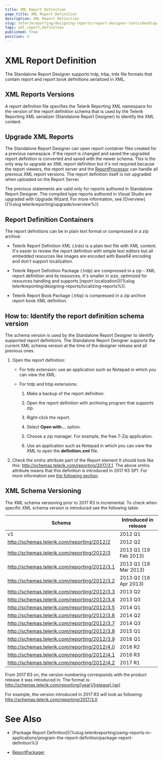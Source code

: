 ```yaml
---
title: XML Report Definition
page_title: XML Report Definition 
description: XML Report Definition
slug: telerikreporting/designing-reports/report-designer-tools/desktop-designers/standalone-report-designer/xml-report-definition
tags: xml,report,definition
published: True
position: 4
---
```


# XML Report Definition

The Standalone Report Designer supports trdp, trbp, trdx file formats that contain report and report book definitions serialized in XML. 

## XML Reports Versions

A report definition file specifies the Telerik Reporting XML namespace for the version of the report definition schema that is used by the Telerik Reporting XML serializer (Standalone Report Designer) to identify the XML content. 

## Upgrade XML Reports

The Standalone Report Designer can open report container files created for a previous namespace. If the report is changed and saved the upgraded report definition is converted and saved with the newer schema. This is the only way to upgrade an XML report definition but it's not required because the report viewers, the report server and the [ReportProcessor](/reporting/api/Telerik.Reporting.Processing.ReportProcessor) can handle all previous XML report versions. The report definition itself is not upgraded when uploaded on the Report Server. 

The previous statements are valid only for reports authored in Standalone Report Designer. The compiled type reports authored in Visual Studio are upgraded with Upgrade Wizard. For more information, see [Overview]({%slug telerikreporting/upgrade/overview%}).

## Report Definition Containers

The report definitions can be in plain text format or compressed in a zip archive: 

* Telerik Report Definition XML (.trdx) is a plain text file with XML content. It's easier to review the report definition with simple text editors but all embedded resources like images are encoded with Base64 encoding and don't support localization. 

* Telerik Report Definition Package (.trdp) are compressed in a zip - XML report definition and its resources. It's smaller in size, optimized for resources handling and supports [report localization]({%slug telerikreporting/designing-reports/localizing-reports%}). 

* Telerik Report Book Package (.trbp) is compressed in a zip archive report book XML definition. 

## How to: Identify the report definition schema version

The schema version is used by the Standalone Report Designer to identify supported report definitions. The Standalone Report Designer supports the current XML schema version at the time of the designer release and all previous ones. 

1. Open the report definition:

   + For trdx extension: use an application such as Notepad in which you can view the XML. 

   + For trdp and trbp extensions: 

     1. Make a backup of the report definition. 
     
     1. Open the report definition with archiving program that supports zip. 
     
     1. Right-click the report. 
     
     1. Select __Open with...__ option. 
     
     1. Choose a zip manager. For example, the free 7-Zip application. 
     
     1. Use an application such as Notepad in which you can view the XML to open the __definition.xml__ file. 

1. Check the xmlns attribute part of the Report element It should look like this: http://schemas.telerik.com/reporting/2017/3.1. The above xmlns attribute means that this definition is introduced in 2017 R3 SP1. For more information see [the following section](#xml-schema-versioning).

## XML Schema Versioning

The XML schema versioning prior to 2017 R3 is incremental. To check when specific XML schema version is introduced see the following table: 


| Schema | Introduced in release |
| ------ | ------ |
|v1|2012 Q1|
|http://schemas.telerik.com/reporting/2012/2|2012 Q2|
|http://schemas.telerik.com/reporting/2012/3|2013 Q1 (19 Feb 2013)|
|http://schemas.telerik.com/reporting/2012/3.1|2013 Q1 (18 Mar 2013)|
|http://schemas.telerik.com/reporting/2012/3.2|2013 Q1 (16 Apr 2013)|
|http://schemas.telerik.com/reporting/2012/3.3|2013 Q2|
|http://schemas.telerik.com/reporting/2012/3.4|2013 Q3|
|http://schemas.telerik.com/reporting/2012/3.5|2014 Q1|
|http://schemas.telerik.com/reporting/2012/3.6|2014 Q2|
|http://schemas.telerik.com/reporting/2012/3.7|2014 Q3|
|http://schemas.telerik.com/reporting/2012/3.8|2015 Q1|
|http://schemas.telerik.com/reporting/2012/3.9|2016 Q1|
|http://schemas.telerik.com/reporting/2012/4.0|2016 R2|
|http://schemas.telerik.com/reporting/2012/4.1|2016 R3|
|http://schemas.telerik.com/reporting/2012/4.2|2017 R1|


From 2017 R3 on, the version numbering corresponds with the product release it was introduced in. The format is: http://schemas.telerik.com/reporting/[year]/[release].[sp]

For example, the version introduced in 2017 R3 will look as following: http://schemas.telerik.com/reporting/2017/3.0 


# See Also

* [Package Report Definition]({%slug telerikreporting/using-reports-in-applications/program-the-report-definition/package-report-definition%}) 

* [ReportPackager](/reporting/api/Telerik.Reporting.ReportPackager)
